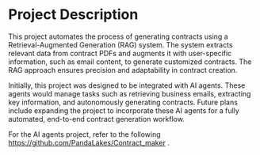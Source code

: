 # Project Description

This project automates the process of generating contracts using a Retrieval-Augmented Generation (RAG) system. The system extracts relevant data from contract PDFs and augments it with user-specific information, such as email content, to generate customized contracts. The RAG approach ensures precision and adaptability in contract creation.

Initially, this project was designed to be integrated with AI agents. These agents would manage tasks such as retrieving business emails, extracting key information, and autonomously generating contracts. Future plans include expanding the project to incorporate these AI agents for a fully automated, end-to-end contract generation workflow.

For the AI agents project, refer to the following
https://github.com/PandaLakes/Contract_maker .
